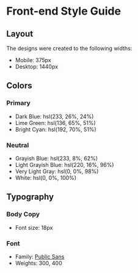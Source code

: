 # Front-end Style Guide

## Layout

The designs were created to the following widths:

- Mobile: 375px
- Desktop: 1440px

## Colors

### Primary

- Dark Blue: hsl(233, 26%, 24%)
- Lime Green: hsl(136, 65%, 51%)
- Bright Cyan: hsl(192, 70%, 51%)

### Neutral

- Grayish Blue: hsl(233, 8%, 62%)
- Light Grayish Blue: hsl(220, 16%, 96%)
- Very Light Gray: hsl(0, 0%,  98%)
- White: hsl(0, 0%, 100%)

## Typography
### Body Copy

- Font size: 18px

### Font

- Family: [Public Sans](https://fonts.google.com/specimen/Public+Sans)
- Weights: 300, 400
